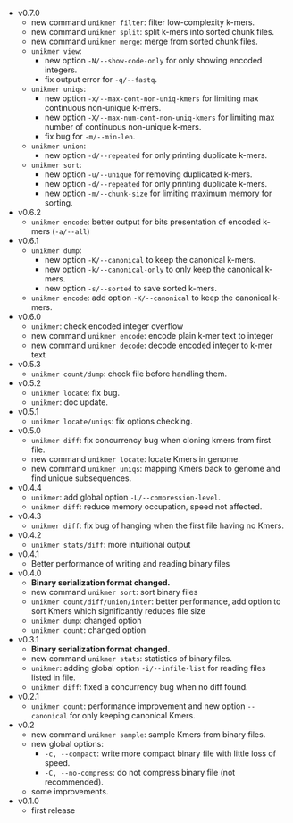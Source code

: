 - v0.7.0
    - new command `unikmer filter`: filter low-complexity k-mers.
    - new command `unikmer split`: split k-mers into sorted chunk files.
    - new command `unikmer merge`: merge from sorted chunk files.
    - `unikmer view`:
        - new option `-N/--show-code-only` for only showing encoded integers.
        - fix output error for `-q/--fastq`.
    - `unikmer uniqs`:
        - new option `-x/--max-cont-non-uniq-kmers` for limiting max continuous non-unique k-mers.
        - new option `-X/--max-num-cont-non-uniq-kmers` for limiting max number of continuous non-unique k-mers.
        - fix bug for `-m/--min-len`.
    - `unikmer union`:
        - new option `-d/--repeated` for only printing duplicate k-mers.
    - `unikmer sort`:
        - new option `-u/--unique` for removing duplicated k-mers.
        - new option `-d/--repeated` for only printing duplicate k-mers.
        - new option `-m/--chunk-size` for limiting maximum memory for sorting.
- v0.6.2
    - `unikmer encode`: better output for bits presentation of encoded k-mers (`-a/--all`)
- v0.6.1
    - `unikmer dump`: 
        - new option `-K/--canonical` to keep the canonical k-mers.
        - new option `-k/--canonical-only` to only keep the canonical k-mers.
        - new option `-s/--sorted` to save sorted k-mers.
    - `unikmer encode`: add option `-K/--canonical` to keep the canonical k-mers.
- v0.6.0
    - `unikmer`: check encoded integer overflow
    - new command `unikmer encode`: encode plain k-mer text to integer
    - new command `unikmer decode`: decode encoded integer to k-mer text
- v0.5.3
    - `unikmer count/dump`: check file before handling them.
- v0.5.2
    - `unikmer locate`: fix bug.
    - `unikmer`: doc update.
- v0.5.1
    - `unikmer locate/uniqs`: fix options checking.
- v0.5.0
    - `unikmer diff`: fix concurrency bug when cloning kmers from first file.
    - new command `unikmer locate`: locate Kmers in genome.
    - new command `unikmer uniqs`: mapping Kmers back to genome and find unique subsequences.
- v0.4.4
    - `unikmer`: add global option `-L/--compression-level`.
    - `unikmer diff`: reduce memory occupation, speed not affected.
- v0.4.3
    - `unikmer diff`: fix bug of hanging when the first file having no Kmers.
- v0.4.2
    - `unikmer stats/diff`: more intuitional output
- v0.4.1
    - Better performance of writing and reading binary files 
- v0.4.0
    - **Binary serialization format changed.**
    - new command `unikmer sort`: sort binary files
    - `unikmer count/diff/union/inter`: better performance, add option to sort Kmers which significantly reduces file size
    - `unikmer dump`: changed option
    - `unikmer count`: changed option
- v0.3.1
    - **Binary serialization format changed.**
    - new command `unikmer stats`: statistics of binary files.
    - `unikmer`: adding global option `-i/--infile-list` for reading files listed in file.
    - `unikmer diff`: fixed a concurrency bug when no diff found.
- v0.2.1
    - `unikmer count`: performance improvement and new option `--canonical` for only keeping canonical Kmers.
- v0.2
    - new command `unikmer sample`: sample Kmers from binary files.
    - new global options:
        - `-c, --compact`:       write more compact binary file with little loss of speed.
        - `-C, --no-compress`:   do not compress binary file (not recommended).
    - some improvements.
- v0.1.0
    - first release
